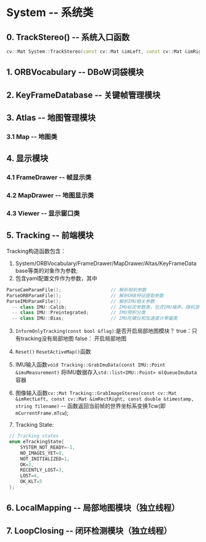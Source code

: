 # System -- 系统类
## 0. TrackStereo() -- 系统入口函数 
```c++
cv::Mat System::TrackStereo(const cv::Mat &imLeft, const cv::Mat &imRight, const double &timestamp, const vector<IMU::Point>& vImuMeas, string filename)
```
## 1. ORBVocabulary -- DBoW词袋模块  
## 2. KeyFrameDatabase -- 关键帧管理模块  
## 3. Atlas -- 地图管理模块  
### 3.1 Map -- 地图类

## 4. 显示模块

  ### 4.1 FrameDrawer -- 帧显示类
### 4.2 MapDrawer -- 地图显示类

### 4.3 Viewer -- 显示窗口类

## 5. Tracking -- 前端模块
  Tracking构造函数包含：
   1. System/ORBVocabulary/FrameDrawer/MapDrawer/Altas/KeyFrameDatabase等类的对象作为参数;  
   2. 包含yaml配置文件作为参数，其中

  ````c++
  ParseCamParamFile();                  // 解析相机参数
  ParseORBParamFile();                  // 解析ORB特征提取参数
  ParseIMUParamFile();                  // 解析IMU相关参数
    -- class IMU::Calib;                // IMU标定参数类，包含IMU噪声、随机游走和协方差变量
    -- class IMU::Preintegrated;        // IMU预积分类
    -- class IMU::Bias;                 // IMU陀螺仪和加速度计零偏类
  ````
   3. `InformOnlyTracking(const bool &flag)`:是否开启局部地图模块？ 
       true：只有tracking没有局部地图
       false： 开启局部地图
   4. `Reset()` `ResetActiveMap()`函数
   5. IMU输入函数`void Tracking::GrabImuData(const IMU::Point &imuMeasurement)`
      将IMU数据存入`std::list<IMU::Point> mlQueueImuData`容器
   6. 图像输入函数`cv::Mat Tracking::GrabImageStereo(const cv::Mat &imRectLeft, const cv::Mat &imRectRight, const double &timestamp, string filename)`
      -- 函数返回当前帧的世界坐标系变换Tcw(即`mCurrentFrame.mTcw`);
      
   7. Tracking State:
   ```c++
    // Tracking states
    enum eTrackingState{
        SYSTEM_NOT_READY=-1,
        NO_IMAGES_YET=0,
        NOT_INITIALIZED=1,
        OK=2,
        RECENTLY_LOST=3,
        LOST=4,
        OK_KLT=5
    };
   ```


## 6. LocalMapping -- 局部地图模块（独立线程）



## 7. LoopClosing -- 闭环检测模块（独立线程）

